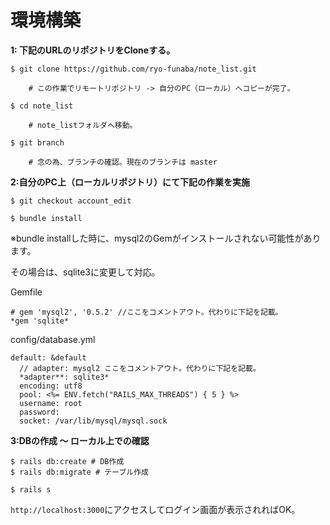 # 環境構築

**1: 下記のURLのリポジトリをCloneする。**

```
$ git clone https://github.com/ryo-funaba/note_list.git

    # この作業でリモートリポジトリ -> 自分のPC（ローカル）へコピーが完了。 
    
$ cd note_list

    # note_listフォルダへ移動。
    
$ git branch

    # 念の為、ブランチの確認。現在のブランチは master
```

**2:自分のPC上（ローカルリポジトリ）にて下記の作業を実施**

```
$ git checkout account_edit

$ bundle install
```

※bundle installした時に、mysql2のGemがインストールされない可能性があります。

その場合は、sqlite3に変更して対応。

Gemfile
```
# gem 'mysql2', '0.5.2' //ここをコメントアウト。代わりに下記を記載。
*gem 'sqlite*
```

config/database.yml
```
default: &default
  // adapter: mysql2 ここをコメントアウト。代わりに下記を記載。
  *adapter**: sqlite3*
  encoding: utf8
  pool: <%= ENV.fetch("RAILS_MAX_THREADS") { 5 } %>
  username: root
  password:
  socket: /var/lib/mysql/mysql.sock
```

**3:DBの作成 〜 ローカル上での確認**
```
$ rails db:create # DB作成
$ rails db:migrate # テーブル作成
```
```
$ rails s
```

`http://localhost:3000`にアクセスしてログイン画面が表示されればOK。


